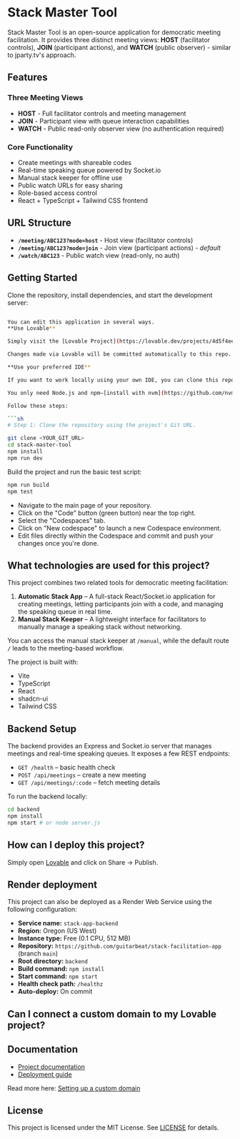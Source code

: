 # Stack Master Tool

Stack Master Tool is an open-source application for democratic meeting facilitation. It provides three distinct meeting views: **HOST** (facilitator controls), **JOIN** (participant actions), and **WATCH** (public observer) - similar to jparty.tv's approach.

## Features

### Three Meeting Views

- **HOST** - Full facilitator controls and meeting management
- **JOIN** - Participant view with queue interaction capabilities
- **WATCH** - Public read-only observer view (no authentication required)

### Core Functionality

- Create meetings with shareable codes
- Real-time speaking queue powered by Socket.io
- Manual stack keeper for offline use
- Public watch URLs for easy sharing
- Role-based access control
- React + TypeScript + Tailwind CSS frontend

## URL Structure

- **`/meeting/ABC123?mode=host`** - Host view (facilitator controls)
- **`/meeting/ABC123?mode=join`** - Join view (participant actions) - _default_
- **`/watch/ABC123`** - Public watch view (read-only, no auth)

## Getting Started

Clone the repository, install dependencies, and start the development server:

````bash

You can edit this application in several ways.
**Use Lovable**

Simply visit the [Lovable Project](https://lovable.dev/projects/4d5f4ee6-fcac-40c3-8f0c-62fe54a85e2c) and start prompting.

Changes made via Lovable will be committed automatically to this repo.

**Use your preferred IDE**

If you want to work locally using your own IDE, you can clone this repo and push changes. Pushed changes will also be reflected in Lovable.

You only need Node.js and npm—[install with nvm](https://github.com/nvm-sh/nvm#installing-and-updating).

Follow these steps:

```sh
# Step 1: Clone the repository using the project's Git URL.

git clone <YOUR_GIT_URL>
cd stack-master-tool
npm install
npm run dev
````

Build the project and run the basic test script:

```bash
npm run build
npm test
```

- Navigate to the main page of your repository.
- Click on the "Code" button (green button) near the top right.
- Select the "Codespaces" tab.
- Click on "New codespace" to launch a new Codespace environment.
- Edit files directly within the Codespace and commit and push your changes once you're done.

## What technologies are used for this project?

This project combines two related tools for democratic meeting facilitation:

1. **Automatic Stack App** – A full-stack React/Socket.io application for creating meetings, letting participants join with a code, and managing the speaking queue in real time.
2. **Manual Stack Keeper** – A lightweight interface for facilitators to manually manage a speaking stack without networking.

You can access the manual stack keeper at `/manual`, while the default route `/` leads to the meeting-based workflow.

The project is built with:

- Vite
- TypeScript
- React
- shadcn-ui
- Tailwind CSS

## Backend Setup

The backend provides an Express and Socket.io server that manages meetings and real-time speaking queues.
It exposes a few REST endpoints:

- `GET /health` – basic health check
- `POST /api/meetings` – create a new meeting
- `GET /api/meetings/:code` – fetch meeting details

To run the backend locally:

```sh
cd backend
npm install
npm start # or node server.js
```

## How can I deploy this project?

Simply open [Lovable](https://lovable.dev/projects/4d5f4ee6-fcac-40c3-8f0c-62fe54a85e2c) and click on Share -> Publish.

## Render deployment

This project can also be deployed as a Render Web Service using the following configuration:

- **Service name:** `stack-app-backend`
- **Region:** Oregon (US West)
- **Instance type:** Free (0.1 CPU, 512 MB)
- **Repository:** `https://github.com/guitarbeat/stack-facilitation-app` (branch `main`)
- **Root directory:** `backend`
- **Build command:** `npm install`
- **Start command:** `npm start`
- **Health check path:** `/healthz`
- **Auto-deploy:** On commit

## Can I connect a custom domain to my Lovable project?

## Documentation

- [Project documentation](docs/README.md)
- [Deployment guide](docs/DEPLOYMENT.md)

Read more here: [Setting up a custom domain](https://docs.lovable.dev/tips-tricks/custom-domain#step-by-step-guide)

## License

This project is licensed under the MIT License. See [LICENSE](LICENSE) for details.
